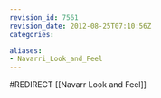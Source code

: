 ```yaml
---
revision_id: 7561
revision_date: 2012-08-25T07:10:56Z
categories:

aliases:
- Navarri_Look_and_Feel
---
```


#REDIRECT [[Navarr Look and Feel]]